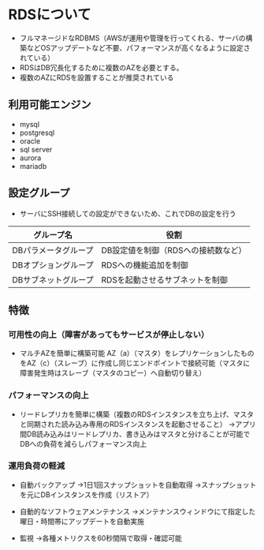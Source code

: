 # RDSについて
* フルマネージドなRDBMS（AWSが運用や管理を行ってくれる、サーバの構築などOSアップデートなど不要、パフォーマンスが高くなるように設定されている）
* RDSはDB冗長化するために複数のAZを必要とする。
* 複数のAZにRDSを設置することが推奨されている

## 利用可能エンジン
* mysql
* postgresql
* oracle
* sql server
* aurora
* mariadb

## 設定グループ
* サーバにSSH接続しての設定ができないため、これでDBの設定を行う

|グループ名|役割|
|---|---|
|DBパラメータグループ|DB設定値を制御（RDSへの接続数など）|
|DBオプショングループ|RDSへの機能追加を制御|
|DBサブネットグループ|RDSを起動させるサブネットを制御|

## 特徴
### 可用性の向上（障害があってもサービスが停止しない）
* マルチAZを簡単に構築可能
AZ（a）（マスタ）をレプリケーションしたものをAZ（c）（スレーブ）に作成し同じエンドポイントで接続可能（マスタに障害発生時はスレーブ（マスタのコピー）へ自動切り替え）

### パフォーマンスの向上
* リードレプリカを簡単に構築（複数のRDSインスタンスを立ち上げ、マスタと同期された読み込み専用のRDSインスタンスを起動させること）
→アプリ間DB読み込みはリードレプリカ、書き込みはマスタと分けることが可能でDBへの負荷を減らしパフォーマンス向上

### 運用負荷の軽減
* 自動バックアップ
→1日1回スナップショットを自動取得
→スナップショットを元にDBインスタンスを作成（リストア）

* 自動的なソフトウェアメンテナンス
→メンテナンスウィンドウにて指定した曜日・時間帯にアップデートを自動実施

* 監視
→各種メトリクスを60秒間隔で取得・確認可能

